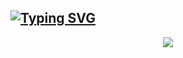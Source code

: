 [![Typing SVG](https://readme-typing-svg.demolab.com?font=Fira+Code&pause=1000&width=435&lines=usthooz)](https://git.io/typing-svg)
---
<!--

**Here are some ideas to get you started:**

🙋‍♀️ A short introduction - what is your organization all about?
🌈 Contribution guidelines - how can the community get involved?
👩‍💻 Useful resources - where can the community find your docs? Is there anything else the community should know?
🍿 Fun facts - what does your team eat for breakfast?
🧙 Remember, you can do mighty things with the power of [Markdown](https://docs.github.com/github/writing-on-github/getting-started-with-writing-and-formatting-on-github/basic-writing-and-formatting-syntax)
-->
<div align="center"> <img src="https://metrics.lecoq.io/usthooz?template=classic&config.timezone=Asia%2FShanghai"> </div>
